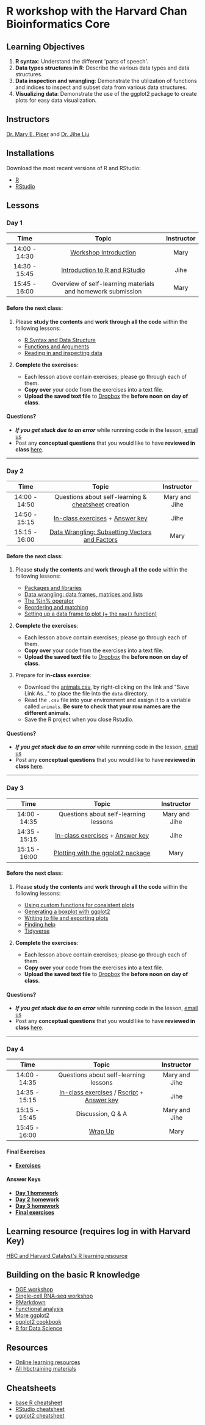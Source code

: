 # R workshop with the Harvard Chan Bioinformatics Core

## Learning Objectives

1. **R syntax**: Understand the different 'parts of speech'.
2. **Data types structures in R**: Describe the various data types and data structures.
3. **Data inspection and wrangling**: Demonstrate the utilization of functions and indices to inspect and subset data from various data structures.
4. **Visualizing data**: Demonstrate the use of the ggplot2 package to create plots for easy data visualization.

## Instructors

[Dr. Mary E. Piper](https://bioinformatics.sph.harvard.edu/people/mary-piper) and [Dr. Jihe Liu](https://bioinformatics.sph.harvard.edu/people/jihe-liu)

## Installations

Download the most recent versions of R and RStudio:

 - [R](https://cran.r-project.org/) 
 - [RStudio](https://www.rstudio.com/products/rstudio/download/#download)

## Lessons

### Day 1

| Time            |  Topic  | Instructor |
|:------------------------:|:------------------------------------------------:|:--------:|
| 14:00 - 14:30 | [Workshop Introduction](https://github.com/hbctraining/Intro-to-R-flipped/raw/master/lectures/Intro_to_workshop_bph.pdf) | Mary |
| 14:30 - 15:45 | [Introduction to R and RStudio](../lessons/01_introR-R-and-RStudio.md) | Jihe |
| 15:45 - 16:00 | Overview of self-learning materials and homework submission | Mary |

#### Before the next class:

1. Please **study the contents** and **work through all the code** within the following lessons:
   * [R Syntax and Data Structure](https://hbctraining.github.io/Intro-to-R-flipped/lessons/02_introR-syntax-and-data-structures.html)
   * [Functions and Arguments](../lessons/03_introR-functions-and-arguments.md)
   * [Reading in and inspecting data](../lessons/06_reading_and_data_inspection.md)

2. **Complete the exercises**:
   * Each lesson above contain exercises; please go through each of them.
   * **Copy over** your code from the exercises into a text file. 
   * **Upload the saved text file** to [Dropbox](https://www.dropbox.com/request/FMuCw1CHhNHiG8y2i5CO) the **before noon on day of class**.
   
#### Questions?
* ***If you get stuck due to an error*** while runnning code in the lesson, [email us](mailto:hbctraining@hsph.harvard.edu) 
* Post any **conceptual questions** that you would like to have **reviewed in class** [here](https://PollEv.com/hbctraining945).

---

### Day 2

| Time            |  Topic  | Instructor |
|:------------------------:|:------------------------------------------------:|:--------:|
| 14:00 - 14:50 | Questions about self-learning & [cheatsheet](https://docs.google.com/spreadsheets/d/1ShwZj0EmzNS9CyrelypryEVwxwLDi8RpZ_eqAHKzG78/edit?usp=sharing) creation | Mary and Jihe |
| 14:50 - 15:15 | [In-class exercises](../activities/Day2_activities.md) + [Answer key](../activities/Day2_activities_answer_key.R) | Jihe |
| 15:15 - 16:00 | [Data Wrangling: Subsetting Vectors and Factors](../lessons/05_introR-data-wrangling.md) | Mary |

#### Before the next class:

1. Please **study the contents** and **work through all the code** within the following lessons:
    * [Packages and libraries](../lessons/04_introR_packages.md)
    * [Data wrangling: data frames, matrices and lists](../lessons/07_introR-data-wrangling2.md)
    * [The %in% operator](../lessons/08_identifying-matching-elements.md)
    * [Reordering and matching](../lessons/09_reordering-to-match-datasets.md)
    * [Setting up a data frame to plot (+ the `map()` function)](../lessons/10_setting_up_to_plot.md)

2. **Complete the exercises**:
   * Each lesson above contain exercises; please go through each of them.
   * **Copy over** your code from the exercises into a text file. 
   * **Upload the saved text file** to [Dropbox](https://www.dropbox.com/request/L18JhCyrwIKbLS39GoHs) the **before noon on day of class**.

3. Prepare for **in-class exercise**:
      * Download the [animals.csv](https://raw.githubusercontent.com/hbctraining/Intro-to-R-flipped/master/data/animals.csv), by right-clicking on the link and "Save Link As..." to place the file into the `data` directory.
      * Read the `.csv` file into your environment and assign it to a variable called `animals`. **Be sure to check that your row names are the different animals.**
      * Save the R project when you close Rstudio.
   
#### Questions?
* ***If you get stuck due to an error*** while runnning code in the lesson, [email us](mailto:hbctraining@hsph.harvard.edu) 
* Post any **conceptual questions** that you would like to have **reviewed in class** [here](https://PollEv.com/hbctraining945).

---

### Day 3

| Time            |  Topic  | Instructor |
|:------------------------:|:------------------------------------------------:|:--------:|
| 14:00 - 14:35 | Questions about self-learning lessons | Mary and Jihe |
| 14:35 - 15:15 | [In-class exercises](../activities/Day3_activities.md) + [Answer key](../activities/Day3_activities_answer_key.R)| Jihe |
| 15:15 - 16:00 | [Plotting with the ggplot2 package](../lessons/11_ggplot2.md) | Mary |

#### Before the next class:

1. Please **study the contents** and **work through all the code** within the following lessons:
    * [Using custom functions for consistent plots](../lessons/11b_Custom_Functions_ggplot2.md)
    * [Generating a boxplot with ggplot2](../lessons/12_boxplot_exercise.md)
    * [Writing to file and exporting plots](../lessons/13_exporting_data_and_plots.md)
    * [Finding help](../lessons/14_finding_help.md)
    * [Tidyverse](https://hbctraining.github.io/Training-modules/Tidyverse_ggplot2/lessons/intro_tidyverse.html)

2. **Complete the exercises**:
   * Each lesson above contain exercises; please go through each of them.
   * **Copy over** your code from the exercises into a text file. 
   * **Upload the saved text file** to [Dropbox](https://www.dropbox.com/request/mON2JWtCsbuEjrbogwBz) the **before noon on day of class**.
   
#### Questions?
* ***If you get stuck due to an error*** while runnning code in the lesson, [email us](mailto:hbctraining@hsph.harvard.edu) 
* Post any **conceptual questions** that you would like to have **reviewed in class** [here](https://PollEv.com/hbctraining945).

---

### Day 4

| Time            |  Topic  | Instructor |
|:------------------------:|:------------------------------------------------:|:--------:|
| 14:00 - 14:35 | Questions about self-learning lessons | Mary and Jihe |
| 14:35 - 15:15 | [In-class exercises](../activities/Day4_activities.md) / [Rscript](../activities/day4_activities_skeleton.R) + [Answer key](../activities/Day4_activities_answer_key.R) | Jihe |
| 15:15 - 15:45 | Discussion, Q & A | Mary and Jihe |
| 15:45 - 16:00 | [Wrap Up]() | Mary |

#### Final Exercises
* [**Exercises**](https://hbctraining.github.io/Intro-to-R/homework/Intro_to_R_hw.html)

#### Answer Keys
* [**Day 1 homework**](../homework/day1_hw_answer-key.R)
* [**Day 2 homework**](../homework/day2_hw_answer-key.R)
* [**Day 3 homework**](../homework/day3_hw_answer-key.R)
* [**Final exercises**](https://hbctraining.github.io/Intro-to-R/homework/Intro_to_R_key.html)

## Learning resource (requires log in with Harvard Key)
[HBC and Harvard Catalyst's R learning resource](https://projects.iq.harvard.edu/hcatrresource/video-library)

## Building on the basic R knowledge
* [DGE workshop](https://hbctraining.github.io/DGE_workshop_salmon/)
* [Single-cell RNA-seq workshop](https://hbctraining.github.io/scRNA-seq/)
* [RMarkdown](https://hbctraining.github.io/Training-modules/Rmarkdown/)
* [Functional analysis](https://hbctraining.github.io/Training-modules/DGE-functional-analysis/)
* [More ggplot2](https://hbctraining.github.io/Training-modules/Tidyverse_ggplot2/lessons/ggplot2.html)
* [ggplot2 cookbook](http://www.cookbook-r.com/Graphs/)
* [R for Data Science](https://r4ds.had.co.nz/)

## Resources
* [Online learning resources](https://hbctraining.github.io/bioinformatics_online/lists/online_trainings.html)
* [All hbctraining materials](https://hbctraining.github.io/main)

## Cheatsheets
* [base R cheatsheet](../cheatsheets/base-r.pdf)
* [RStudio cheatsheet](../cheatsheets/rstudio-ide.pdf)
* [ggplot2 cheatsheet](../cheatsheets/data-visualization-2.1.pdf)
